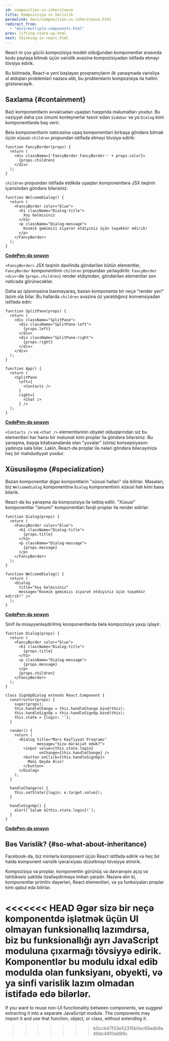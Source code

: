 ```yaml
---
id: composition-vs-inheritance
title: Kompozisiya vs Varislik
permalink: docs/composition-vs-inheritance.html
redirect_from:
  - "docs/multiple-components.html"
prev: lifting-state-up.html
next: thinking-in-react.html
---
```


React-in çox güclü kompozisiya modeli olduğundan komponentlər arasında kodu paylaşa bilmək üçün varislik əvəzinə kompozisiyadan istifadə etməyi tövsiyə edirik.

Bu bölmədə, React-ə yeni başlayan proqramçıların ilk yanaşmada varisliyə əl atdıqları problemləri nəzərə alıb, bu problemlərin kompozisiya ilə həllini göstərəcəyik.

## Saxlama {#containment}

Bəzi komponentlərin əvvəlcədən uşaqları haqqında məlumatları yoxdur. Bu vəziyyət daha çox ümumi konteynerlər təsvir edən `Sidebar` və ya `Dialog` kimi komponentlərdə baş verir.

Belə komponentlərin nəticəsinə uşaq komponentləri birbaşa göndərə bilmək üçün xüsusi `children` propundan istifadə etməyi tövsiyə edirik:

```js{4}
function FancyBorder(props) {
  return (
    <div className={'FancyBorder FancyBorder-' + props.color}>
      {props.children}
    </div>
  );
}
```

`children` propundan istifadə etdikdə uşaqları komponentlərə JSX təqinin içərisindən göndərə bilərsiniz:

```js{4-9}
function WelcomeDialog() {
  return (
    <FancyBorder color="blue">
      <h1 className="Dialog-title">
        Xoş Gəlmisiniz
      </h1>
      <p className="Dialog-message">
        Kosmik gəmimizi ziyarət etdiyiniz üçün təşəkkür edirik!
      </p>
    </FancyBorder>
  );
}
```

**[CodePen-də sınayın](https://codepen.io/gaearon/pen/ozqNOV?editors=0010)**

`<FancyBorder>` JSX təqinin daxilində göndərilən bütün elementlər, `FancyBorder` komponentinin `children` propundan yerləşdirilir. `FancyBorder` `<div>`-də `{props.children}` render etdiyindən, göndərilən elementlər son nəticədə görünəcəklər.

Daha az işlənməsinə baxmayaraq, bəzən komponentə bir neçə "render yeri" lazım ola bilər. Bu hallarda `children` əvəzinə öz yaratdığınız konvensiyadan istifadə edin:

```js{5,8,18,21}
function SplitPane(props) {
  return (
    <div className="SplitPane">
      <div className="SplitPane-left">
        {props.left}
      </div>
      <div className="SplitPane-right">
        {props.right}
      </div>
    </div>
  );
}

function App() {
  return (
    <SplitPane
      left={
        <Contacts />
      }
      right={
        <Chat />
      } />
  );
}
```

[**CodePen-də sınayın**](https://codepen.io/gaearon/pen/gwZOJp?editors=0010)

`<Contacts />` və `<Chat />` elementlərinin obyekt olduqlarından siz bu elementləri hər hansı bir məlumat kimi proplar ilə göndərə bilərsiniz. Bu yanaşma, başqa kitabxanalarda olan "yuvalar" (slots) konsepsiyasını yadınıza sala bilər. Lakin, React-də proplar ilə  nələri göndərə biləcəyinizə heç bir məhdudiyyət yoxdur.

## Xüsusiləşmə {#specialization}

Bəzən komponentlər digər kompontlərin "xüsusi halları" ola bilirlər. Məsələn, biz `WelcomeDialog` komponentinə `Dialog` komponentinin xüsusi halı kimi baxa bilərik.

React-də bu yanaşma da kompozisiya ilə tətbiq edilir. "Xüsusi" komponentlər "ümumi" komponentləri fərqli proplar ilə render edirlər:

```js{5,8,16-18}
function Dialog(props) {
  return (
    <FancyBorder color="blue">
      <h1 className="Dialog-title">
        {props.title}
      </h1>
      <p className="Dialog-message">
        {props.message}
      </p>
    </FancyBorder>
  );
}

function WelcomeDialog() {
  return (
    <Dialog
      title="Xoş Gəlmisiniz"
      message="Kosmik gəmimizi ziyarət etdiyiniz üçün təşəkkür edirik!" />
  );
}
```

[**CodePen-də sınayın**](https://codepen.io/gaearon/pen/kkEaOZ?editors=0010)

Sinif ilə müəyyənləşdirilmiş komponentlərdə belə kompozisiya yaxşı işləyir:

```js{10,27-31}
function Dialog(props) {
  return (
    <FancyBorder color="blue">
      <h1 className="Dialog-title">
        {props.title}
      </h1>
      <p className="Dialog-message">
        {props.message}
      </p>
      {props.children}
    </FancyBorder>
  );
}

class SignUpDialog extends React.Component {
  constructor(props) {
    super(props);
    this.handleChange = this.handleChange.bind(this);
    this.handleSignUp = this.handleSignUp.bind(this);
    this.state = {login: ''};
  }

  render() {
    return (
      <Dialog title="Mars Kəşfiyyat Proqramı"
              message="Sizə müraciət edək?">
        <input value={this.state.login}
               onChange={this.handleChange} />
        <button onClick={this.handleSignUp}>
          Məni Qeydə Alın!
        </button>
      </Dialog>
    );
  }

  handleChange(e) {
    this.setState({login: e.target.value});
  }

  handleSignUp() {
    alert(`Salam ${this.state.login}!`);
  }
}
```

[**CodePen-də sınayın**](https://codepen.io/gaearon/pen/gwZbYa?editors=0010)

## Bəs Varislik? {#so-what-about-inheritance}

Facebook-da, biz minlərlə komponent üçün React istifadə edirik və heç bir halda komponent varislik iyerarxiyası düzəltməyi tövsiyyə etmirik.

Kompozisiya və proplar, komponentin görünüş və davranışını açıq və təhlükəsiz şəkildə özəlləşdirməyə imkan yaradır. Nəzərə alın ki, komponentlər primitiv dəyərləri, React elementləri, və ya funksiyaları proplar kimi qəbul edə bilirlər.

<<<<<<< HEAD
Əgər sizə bir neçə komponentdə işlətmək üçün UI olmayan funksionallıq lazımdırsa, biz bu funksionallığı ayrı JavaScript moduluna çıxarmağı tövsiyyə edirik. Komponentlər bu modulu idxal edib modulda olan funksiyanı, obyekti, və ya sinfi varislik lazım olmadan istifadə edə bilərlər.
=======
If you want to reuse non-UI functionality between components, we suggest extracting it into a separate JavaScript module. The components may import it and use that function, object, or class, without extending it.
>>>>>>> b0ccb47f33e52315b0ec65edb9a49dc4910dd99c
